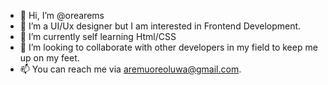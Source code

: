 - 👋 Hi, I’m @orearems
- 👀 I’m a UI/Ux designer but I am interested in Frontend Development.
- 🌱 I’m currently self learning Html/CSS 
- 💞️ I’m looking to collaborate with other developers in my field to keep me up on my feet.
- 📫 You can reach me via aremuoreoluwa@gmail.com.

<!---
orearems/orearems is a ✨ special ✨ repository because its `README.md` (this file) appears on your GitHub profile.
You can click the Preview link to take a look at your changes.
--->
